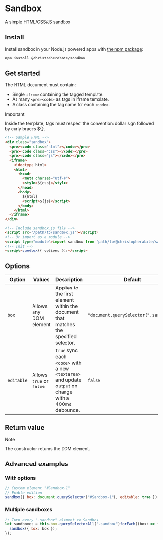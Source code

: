 # Sandbox

A simple HTML/CSS/JS sandbox

## Install

Install sandbox in your Node.js powered apps with [the npm package](https://www.npmjs.com/package/@christopherabate/sandbox):

```sh
npm install @christopherabate/sandbox
```

## Get started

The HTML document must contain:
- Single `iframe` containing the tagged template.
- As many `<pre><code>` as tags in iframe template.
- A class containing the tag name for each `<code>`.
  
> [!IMPORTANT]
> Inside the template, tags must respect the convention: dollar sign followed by curly braces ${}.

```html
<!-- Sample HTML -->
<div class="sandbox">
  <pre><code class="html"></code></pre>
  <pre><code class="css"></code></pre>
  <pre><code class="js"></code></pre>
  <iframe>
    <!doctype html>
    <html>
      <head>
        <meta charset="utf-8">
        <style>${css}</style>
      </head>
      <body>
        ${html}
        <script>${js}</script>
      </body>
    </html>
  </iframe>
</div>

<!-- Include sandbox.js file -->
<script src="/path/to/sandbox.js"></script>
<!-- Or import as a module -->
<script type="module">import sandbox from "path/to/@christopherabate/sandbox/sandbox.js";</script>
<!-- Init -->
<script>sandbox({ options });</script>
```

## Options

| Option | Values | Description | Default |
|---|---|---|---|
| `box` | Allows any DOM element | Applies to the first element within the document that matches the specified selector. | `"document.querySelector(".sandbox")"` |
| `editable` | Allows `true` or `false` | `true` sync each `<code>` with a new `<textarea>` and update output on change with a 400ms debounce. | `false` |

## Return value

> [!NOTE]
> The constructor returns the DOM element.

## Advanced examples

### With options

```js
// Custom element "#Sandbox-1"
// Enable edition
sandbox({ box: document.querySelector("#Sandbox-1"), editable: true });
```
### Multiple sandboxes

```js
// Turn every ".sandbox" element to Sandbox
let sandboxes = this.box.querySelectorAll(".sandbox")forEach((box) => {
  sandbox({ box: box });
});
```
